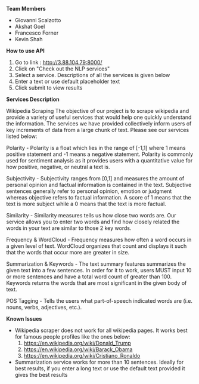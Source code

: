**Team Members**

- Giovanni Scalzotto
- Akshat Goel
- Francesco Forner
- Kevin Shah

**How to use API**

1. Go to link : http://3.88.104.79:8000/
2. Click on "Check out the NLP services"
3. Select a service. Descriptions of all the services is given below
4. Enter a text or use default placeholder text
5. Click submit to view results

**Services Description**

Wikipedia Scraping The objective of our project is to scrape wikipedia and provide a variety of useful services that would help one quickly understand the information. The services we have provided collectively inform users of key increments of data from a large chunk of text. Please see our services listed below:

Polarity - Polarity is a float which lies in the range of [-1,1] where 1 means positive statement and -1 means a negative statement. Polarity is commonly used for sentiment analysis as it provides users with a quantitative value for how positive, negative, or neutral a text is.

Subjectivity - Subjectivity ranges from [0,1] and measures the amount of personal opinion and factual information is contained in the text. Subjective sentences generally refer to personal opinion, emotion or judgment whereas objective refers to factual information. A score of 1 means that the text is more subject while a 0 means that the text is more factual.

Similarity - Similarity measures tells us how close two words are. Our service allows you to enter two words and find how closely related the words in your text are similar to those 2 key words.

Frequency & WordCloud - Frequency measures how often a word occurs in a given level of text. WordCloud organizes that count and displays it such that the words that occur more are greater in size.

Summarization & Keywords - The text summary features summarizes the given text into a few sentences. In order for it to work, users MUST input 10 or more sentences and have a total word count of greater than 100. Keywords returns the words that are most significant in the given body of text.

POS Tagging - Tells the users what part-of-speech indicated words are (i.e. nouns, verbs, adjectives, etc.).

**Known Issues**

- Wikipedia scraper does not work for all wikipedia pages. It works best for famous people profiles like the ones below: 
  1. https://en.wikipedia.org/wiki/Donald_Trump
  2. https://en.wikipedia.org/wiki/Barack_Obama
  3. https://en.wikipedia.org/wiki/Cristiano_Ronaldo
- Summarization service works for more than 10 sentences. Ideally for best results, if you enter a long text or use the default text provided it gives the best results
